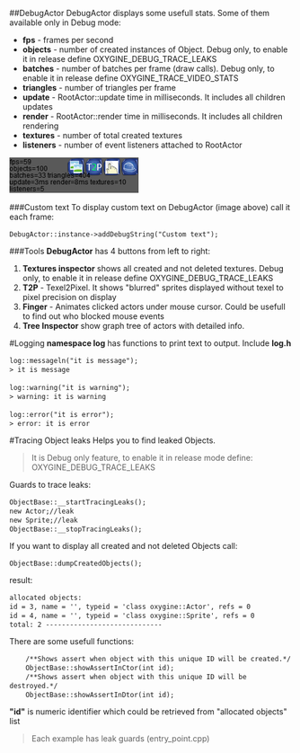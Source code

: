 ##DebugActor 
DebugActor displays some usefull stats. Some of them available only in Debug mode:

- **fps** - frames per second
- **objects** - number of created instances of Object. Debug only, to enable it in release define OXYGINE_DEBUG_TRACE_LEAKS
- **batches** - number of batches per frame (draw calls). Debug only, to enable it in release define OXYGINE_TRACE_VIDEO_STATS
- **triangles** - number of triangles per frame
- **update** - RootActor::update time in milliseconds. It includes all children updates
- **render** - RootActor::render time in milliseconds. It includes all children rendering
- **textures** - number of total created textures
- **listeners** - number of event listeners attached to RootActor

![](img/DebugActor.png)

###Custom text
To display custom text on DebugActor (image above) call it each frame:

    DebugActor::instance->addDebugString("Custom text");

###Tools
**DebugActor** has 4 buttons from left to right:

1. **Textures inspector** shows all created and not deleted textures. Debug only, to enable it in release define OXYGINE_DEBUG_TRACE_LEAKS
2. **T2P** - Texel2Pixel. It shows "blurred" sprites displayed without texel to pixel precision on display
3. **Finger** - Animates clicked actors under mouse cursor. Could be usefull to find out who blocked mouse events
4. **Tree Inspector** show graph tree of actors with detailed info.

#Logging
**namespace log** has functions to print text to output. Include **log.h** 


    log::messageln("it is message");
    > it is message
    
    log::warning("it is warning");
    > warning: it is warning
    
    log::error("it is error");
    > error: it is error


#Tracing Object leaks
Helps you to find leaked Objects.
 
> It is Debug only feature, to enable it in release mode define: OXYGINE_DEBUG_TRACE_LEAKS

Guards to trace leaks:

	ObjectBase::__startTracingLeaks();
    new Actor;//leak
	new Sprite;//leak
	ObjectBase::__stopTracingLeaks();

If you want to display all created and not deleted Objects call:

	ObjectBase::dumpCreatedObjects();

result: 

	allocated objects:
	id = 3, name = '', typeid = 'class oxygine::Actor', refs = 0
	id = 4, name = '', typeid = 'class oxygine::Sprite', refs = 0
	total: 2 -----------------------------

There are some usefull functions:

		/**Shows assert when object with this unique ID will be created.*/ 
		ObjectBase::showAssertInCtor(int id);
		/**Shows assert when object with this unique ID will be destroyed.*/
		ObjectBase::showAssertInDtor(int id);

**"id"** is numeric identifier which could be retrieved from "allocated objects" list 


> Each example has leak guards (entry_point.cpp)